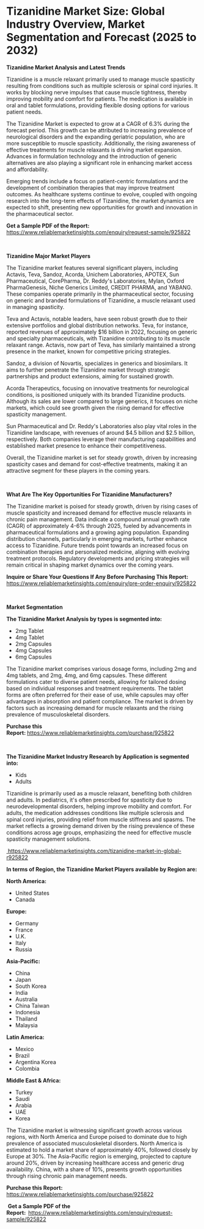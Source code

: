 <p><h1>Tizanidine Market Size: Global Industry Overview, Market Segmentation and Forecast (2025 to 2032)</h1></p><p><strong>Tizanidine Market Analysis and Latest Trends</strong></p>
<p><p>Tizanidine is a muscle relaxant primarily used to manage muscle spasticity resulting from conditions such as multiple sclerosis or spinal cord injuries. It works by blocking nerve impulses that cause muscle tightness, thereby improving mobility and comfort for patients. The medication is available in oral and tablet formulations, providing flexible dosing options for various patient needs.</p><p>The Tizanidine Market is expected to grow at a CAGR of 6.3% during the forecast period. This growth can be attributed to increasing prevalence of neurological disorders and the expanding geriatric population, who are more susceptible to muscle spasticity. Additionally, the rising awareness of effective treatments for muscle relaxants is driving market expansion. Advances in formulation technology and the introduction of generic alternatives are also playing a significant role in enhancing market access and affordability.</p><p>Emerging trends include a focus on patient-centric formulations and the development of combination therapies that may improve treatment outcomes. As healthcare systems continue to evolve, coupled with ongoing research into the long-term effects of Tizanidine, the market dynamics are expected to shift, presenting new opportunities for growth and innovation in the pharmaceutical sector.</p></p>
<p><strong>Get a Sample PDF of the Report:&nbsp;</strong> <a href="https://www.reliablemarketinsights.com/enquiry/request-sample/925822?utm_campaign=3567&utm_medium=2&utm_source=Github&utm_content=ia&utm_term=19042025&utm_id=tizanidine">https://www.reliablemarketinsights.com/enquiry/request-sample/925822</a></p>
<p>&nbsp;</p>
<p><strong>Tizanidine Major Market Players</strong></p>
<p><p>The Tizanidine market features several significant players, including Actavis, Teva, Sandoz, Acorda, Unichem Laboratories, APOTEX, Sun Pharmaceutical, CorePharma, Dr. Reddy's Laboratories, Mylan, Oxford PharmaGenesis, Niche Generics Limited, CREDIT PHARMA, and YABANG. These companies operate primarily in the pharmaceutical sector, focusing on generic and branded formulations of Tizanidine, a muscle relaxant used in managing spasticity.</p><p>Teva and Actavis, notable leaders, have seen robust growth due to their extensive portfolios and global distribution networks. Teva, for instance, reported revenues of approximately $16 billion in 2022, focusing on generic and specialty pharmaceuticals, with Tizanidine contributing to its muscle relaxant range. Actavis, now part of Teva, has similarly maintained a strong presence in the market, known for competitive pricing strategies.</p><p>Sandoz, a division of Novartis, specializes in generics and biosimilars. It aims to further penetrate the Tizanidine market through strategic partnerships and product extensions, aiming for sustained growth.</p><p>Acorda Therapeutics, focusing on innovative treatments for neurological conditions, is positioned uniquely with its branded Tizanidine products. Although its sales are lower compared to large generics, it focuses on niche markets, which could see growth given the rising demand for effective spasticity management.</p><p>Sun Pharmaceutical and Dr. Reddy's Laboratories also play vital roles in the Tizanidine landscape, with revenues of around $4.5 billion and $2.5 billion, respectively. Both companies leverage their manufacturing capabilities and established market presence to enhance their competitiveness.</p><p>Overall, the Tizanidine market is set for steady growth, driven by increasing spasticity cases and demand for cost-effective treatments, making it an attractive segment for these players in the coming years.</p></p>
<p>&nbsp;</p>
<p><strong>What Are The Key Opportunities For Tizanidine Manufacturers?</strong></p>
<p><p>The Tizanidine market is poised for steady growth, driven by rising cases of muscle spasticity and increased demand for effective muscle relaxants in chronic pain management. Data indicate a compound annual growth rate (CAGR) of approximately 4-6% through 2025, fueled by advancements in pharmaceutical formulations and a growing aging population. Expanding distribution channels, particularly in emerging markets, further enhance access to Tizanidine. Future trends point towards an increased focus on combination therapies and personalized medicine, aligning with evolving treatment protocols. Regulatory developments and pricing strategies will remain critical in shaping market dynamics over the coming years.</p></p>
<p><strong>Inquire or Share Your Questions If Any Before Purchasing This Report:</strong> <a href="https://www.reliablemarketinsights.com/enquiry/pre-order-enquiry/925822?utm_campaign=3567&utm_medium=2&utm_source=Github&utm_content=ia&utm_term=19042025&utm_id=tizanidine">https://www.reliablemarketinsights.com/enquiry/pre-order-enquiry/925822</a></p>
<p>&nbsp;</p>
<p><strong>Market Segmentation</strong></p>
<p><strong>The Tizanidine Market Analysis by types is segmented into:</strong></p>
<p><ul><li>2mg Tablet</li><li>4mg Tablet</li><li>2mg Capsules</li><li>4mg Capsules</li><li>6mg Capsules</li></ul></p>
<p><p>The Tizanidine market comprises various dosage forms, including 2mg and 4mg tablets, and 2mg, 4mg, and 6mg capsules. These different formulations cater to diverse patient needs, allowing for tailored dosing based on individual responses and treatment requirements. The tablet forms are often preferred for their ease of use, while capsules may offer advantages in absorption and patient compliance. The market is driven by factors such as increasing demand for muscle relaxants and the rising prevalence of musculoskeletal disorders.</p></p>
<p><strong>Purchase this Report:&nbsp;</strong><a href="https://www.reliablemarketinsights.com/purchase/925822?utm_campaign=3567&utm_medium=2&utm_source=Github&utm_content=ia&utm_term=19042025&utm_id=tizanidine">https://www.reliablemarketinsights.com/purchase/925822</a></p>
<p>&nbsp;</p>
<p><strong>The Tizanidine Market Industry Research by Application is segmented into:</strong></p>
<p><ul><li>Kids</li><li>Adults</li></ul></p>
<p><p>Tizanidine is primarily used as a muscle relaxant, benefiting both children and adults. In pediatrics, it's often prescribed for spasticity due to neurodevelopmental disorders, helping improve mobility and comfort. For adults, the medication addresses conditions like multiple sclerosis and spinal cord injuries, providing relief from muscle stiffness and spasms. The market reflects a growing demand driven by the rising prevalence of these conditions across age groups, emphasizing the need for effective muscle spasticity management solutions.</p></p>
<p><a href="https://www.reliablemarketinsights.com/tizanidine-market-in-global-r925822?utm_campaign=3567&utm_medium=2&utm_source=Github&utm_content=ia&utm_term=19042025&utm_id=tizanidine">&nbsp;https://www.reliablemarketinsights.com/tizanidine-market-in-global-r925822</a></p>
<p><strong>In terms of Region, the Tizanidine Market Players available by Region are:</strong></p>
<p>
    <p> <strong> North America: </strong>
        <ul>
            <li>United States</li>
            <li>Canada</li>
        </ul>
        </p> 
    <p> <strong> Europe: </strong>
        <ul>
            <li>Germany</li>
            <li>France</li>
            <li>U.K.</li>
            <li>Italy</li>
            <li>Russia</li>
        </ul>
        </p> 
    <p> <strong> Asia-Pacific: </strong>
        <ul>
            <li>China</li>
            <li>Japan</li>
            <li>South Korea</li>
            <li>India</li>
            <li>Australia</li>
            <li>China Taiwan</li>
            <li>Indonesia</li>
            <li>Thailand</li>
            <li>Malaysia</li>
        </ul>
        </p> 
    <p> <strong> Latin America: </strong>
        <ul>
            <li>Mexico</li>
            <li>Brazil</li>
            <li>Argentina Korea</li>
            <li>Colombia</li>
        </ul>
        </p> 
    <p> <strong> Middle East & Africa: </strong>
        <ul>
            <li>Turkey</li>
            <li>Saudi</li>
            <li>Arabia</li>
            <li>UAE</li>
            <li>Korea</li>
        </ul>
    </p>
    </p>
<p><p>The Tizanidine market is witnessing significant growth across various regions, with North America and Europe poised to dominate due to high prevalence of associated musculoskeletal disorders. North America is estimated to hold a market share of approximately 40%, followed closely by Europe at 30%. The Asia-Pacific region is emerging, projected to capture around 20%, driven by increasing healthcare access and generic drug availability. China, with a share of 10%, presents growth opportunities through rising chronic pain management needs.</p></p>
<p><strong>Purchase this Report: </strong><a href="https://www.reliablemarketinsights.com/purchase/925822?utm_campaign=3567&utm_medium=2&utm_source=Github&utm_content=ia&utm_term=19042025&utm_id=tizanidine">https://www.reliablemarketinsights.com/purchase/925822</a></p>
<p>&nbsp;<strong>Get a Sample PDF of the Report:&nbsp;&nbsp;</strong><a href="https://www.reliablemarketinsights.com/enquiry/request-sample/925822?utm_campaign=3567&utm_medium=2&utm_source=Github&utm_content=ia&utm_term=19042025&utm_id=tizanidine">https://www.reliablemarketinsights.com/enquiry/request-sample/925822</a></p>
<p><strong></strong></p>
<p><p></p><p></p><p></p></p>